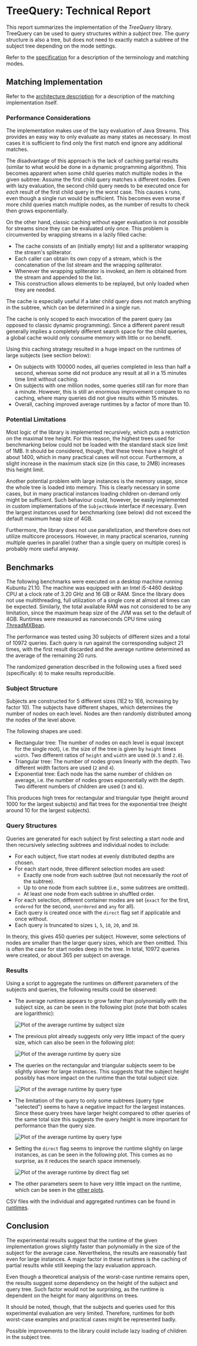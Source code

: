 # TreeQuery: Technical Report

This report summarizes the implementation of the *TreeQuery* library.
TreeQuery can be used to query structures within a *subject tree*.
The *query* structure is also a tree, but does not need to exactly match a subtree of the subject tree depending on the mode settings.

Refer to the [specification](specification.md) for a description of the terminology and matching modes.

## Matching Implementation

Refer to the [architecture description](architecture.md#matching-implementation) for a description of the matching implementation itself.

### Performance Considerations

The implementation makes use of the lazy evaluation of Java Streams.
This provides an easy way to only evaluate as many states as necessary.
In most cases it is sufficient to find only the first match end ignore any additional matches.

The disadvantage of this approach is the lack of caching partial results (similar to what would be done in a dynamic programming algorithm).
This becomes apparent when some child queries match multiple nodes in the given subtree:
Assume the first child query matches `k` different nodes.
Even with lazy evaluation, the second child query needs to be executed once for *each* result of the first child query in the worst case.
This causes `k` runs, even though a single run would be sufficient.
This becomes even worse if more child queries match multiple nodes, as the number of results to check then grows exponentially.

On the other hand, classic caching without eager evaluation is not possible for streams since they can be evaluated only once.
This problem is circumvented by wrapping streams in a lazily filled cache:

* The cache consists of an (initially empty) list and a spliterator wrapping the stream's spliterator.
* Each caller can obtain its own copy of a stream, which is the concatenation of the list stream and the wrapping spliterator.
* Whenever the wrapping spliterator is invoked, an item is obtained from the stream and appended to the list.
* This construction allows elements to be replayed, but only loaded when they are needed.

The cache is especially useful if a later child query does not match anything in the subtree, which can be determined in a single run.

The cache is only scoped to each invocation of the parent query (as opposed to classic dynamic programming).
Since a different parent result generally implies a completely different search space for the child queries,
a global cache would only consume memory with little or no benefit.

Using this caching strategy resulted in a huge impact on the runtimes of large subjects (see section below):

* On subjects with 100000 nodes, all queries completed in less than half a second,
  whereas some did not produce any result at all in a 15 minutes time limit without caching.
* On subjects with one million nodes, some queries still ran for more than a minute.
  However, this is still an enormous improvement compare to no caching, where many queries did not give results within 15 minutes.
* Overall, caching improved average runtimes by a factor of more than 10.

### Potential Limitations

Most logic of the library is implemented recursively, which puts a restriction on the maximal tree height.
For this reason, the highest trees used for benchmarking below could not be loaded with the standard stack size limit of 1MB.
It should be considered, though, that these trees have a height of about 1400, which in many practical cases will not occur.
Furthermore, a slight increase in the maximum stack size (in this case, to 2MB) increases this height limit.

Another potential problem with large instances is the memory usage, since the whole tree is loaded into memory.
This is clearly necessary in some cases, but in many practical instances loading children on-demand only might be sufficient.
Such behaviour could, however, be easily implemented in custom implementations of the `SubjectNode` interface if necessary.
Even the largest instances used for benchmarking (see below) did not exceed the default maximum heap size of 4GB.

Furthermore, the library does not use parallelization, and therefore does not utilize multicore processors.
However, in many practical scenarios, running multiple queries in parallel (rather than a single query on multiple cores)
is probably more useful anyway.

## Benchmarks

The following benchmarks were executed on a desktop machine running Kubuntu 21.10.
The machine was equipped with an Intel i5-4460 desktop CPU at a clock rate of 3.20 GHz and 16 GB or RAM.
Since the library does not use multithreading, full utilization of a single core at almost all times can be expected.
Similarly, the total available RAM was not considered to be any limitation, since the maximum heap size of the JVM was set to the default of 4GB.
Runtimes were measured as nanoseconds CPU time using
[ThreadMXBean](https://docs.oracle.com/en/java/javase/17/docs/api/java.management/java/lang/management/ThreadMXBean.html#getCurrentThreadCpuTime()).

The performance was tested using 30 subjects of different sizes and a total of 10972 queries.
Each query is run against the corresponding subject 21 times, with the first result discarded
and the average runtime determined as the average of the remaining 20 runs.

The randomized generation described in the following uses a fixed seed (specifically: `0`) to make results reproducible.

### Subject Structure

Subjects are constructed for 5 different sizes (1E2 to 1E6, increasing by factor 10).
The subjects have different shapes, which determines the number of nodes on each level.
Nodes are then randomly distributed among the nodes of the level above.

The following shapes are used:
* Rectangular tree: The number of nodes on each level is equal (except for the single root),
  i.e. the size of the tree is given by `height` times `width`.
  Two different ratios of `height` and `width` are used (`0.5` and `2.0`).
* Triangular tree: The number of nodes grows linearly with the depth.
  Two different width factors are used (`2` and `4`).
* Exponential tree: Each node has the same number of children on average, i.e. the number of nodes grows exponentially with the depth.
  Two different numbers of children are used (`3` and `6`).

This produces high trees for rectangular and triangular type (height around 1000 for the largest subjects)
and flat trees for the exponential tree (height around 10 for the largest subjects).

### Query Structures

Queries are generated for each subject by first selecting a start node
and then recursively selecting subtrees and individual nodes to include:

* For each subject, five start nodes at evenly distributed depths are chosen.
* For each start node, three different selection modes are used:
  * Exactly one node from each subtree (but not necessarily the root of the subtree).
  * Up to one node from each subtree (i.e., some subtrees are omitted).
  * At least one node from each subtree in shuffled order.
* For each selection, different container modes are set (`exact` for the first, `ordered` for the second, `unordered` and `any` for all).
* Each query is created once with the `direct` flag set if applicable and once without.
* Each query is truncated to sizes `1`, `5`, `10`, `20`, and `30`.

In theory, this gives 450 queries per subject.
However, some selections of nodes are smaller than the larger query sizes, which are then omitted.
This is often the case for start nodes deep in the tree.
In total, 10972 queries were created, or about 365 per subject on average.

### Results

Using a script to aggregate the runtimes on different parameters of the subjects and queries, the following results could be observed:

* The average runtime appears to grow faster than polynomially with the subject size,
  as can be seen in the following plot (note that both scales are logarithmic):

  ![Plot of the average runtime by subject size](figures/subjsize_averagetime.svg)

* The previous plot already suggests only very little impact of the query size, which can also be seen in the following plot:

  ![Plot of the average runtime by query size](figures/querysize_averagetime.svg)

* The queries on the rectangular and triangular subjects seem to be slightly slower for large instances.
  This suggests that the subject height possibly has more impact on the runtime than the total subject size.

  ![Plot of the average runtime by query type](figures/subjtype_querysize_averagetime.svg)

* The limitation of the query to only some subtrees (query type "selected") seems to have a negative impact for the largest instances.
  Since these query trees have larger height compared to other queries of the same total size
  this suggests the query height is more important for performance than the query size.

  ![Plot of the average runtime by query type](figures/querytype_querysize_averagetime.svg)

* Setting the `direct` flag seems to improve the runtime slightly on large instances, as can be seen in the following plot.
  This comes as no surprise, as it reduces the search space immensely.

  ![Plot of the average runtime by direct flag set](figures/directset_querysize_averagetime.svg)

* The other parameters seem to have very little impact on the runtime, which can be seen in the [other plots](figures).

CSV files with the individual and aggregated runtimes can be found in [runtimes](runtimes).

## Conclusion

The experimental results suggest that the runtime of the given implementation grows
slightly faster than polynomially in the size of the subject for the average case.
Nevertheless, the results are reasonably fast even for large instances.
A major factor in these runtimes is the caching of partial results while still keeping the lazy evaluation approach.

Even though a theoretical analysis of the worst-case runtime remains open,
the results suggest some dependency on the height of the subject and query tree.
Such factor would not be surprising, as the runtime is dependent on the height for many algorithms on trees.

It should be noted, though, that the subjects and queries used for this experimental evaluation are very limited.
Therefore, runtimes for both worst-case examples and practical cases might be represented badly.

Possible improvements to the library could include lazy loading of children in the subject tree.
